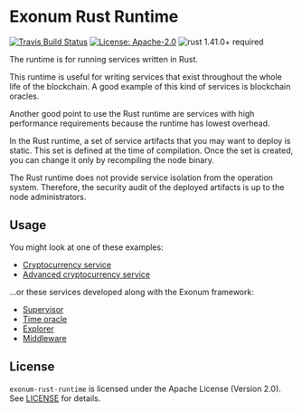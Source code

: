# Exonum Rust Runtime

[![Travis Build Status](https://img.shields.io/travis/exonum/exonum/master.svg?label=Linux%20Build)](https://travis-ci.com/exonum/exonum)
[![License: Apache-2.0](https://img.shields.io/github/license/exonum/exonum.svg)](https://github.com/exonum/exonum/blob/master/LICENSE)
![rust 1.41.0+ required](https://img.shields.io/badge/rust-1.41.0+-blue.svg?label=Required%20Rust)

The runtime is for running services written in Rust.

This runtime is useful for writing services that exist throughout the whole life
of the blockchain. A good example of this kind of services is blockchain oracles.

Another good point to use the Rust runtime are services with high performance
requirements because the runtime has lowest overhead.

In the Rust runtime, a set of service artifacts that you may want to deploy is
static. This set is defined at the time of compilation. Once the set is created,
you can change it only by recompiling the node binary.

The Rust runtime does not provide service isolation from the
operation system. Therefore, the security audit of the deployed artifacts
is up to the node administrators.

## Usage

You might look at one of these examples:

- [Cryptocurrency service][cryptocurrency]
- [Advanced cryptocurrency service][cryptocurrency-advanced]

...or these services developed along with the Exonum framework:

- [Supervisor](https://crates.io/crates/exonum-supervisor)
- [Time oracle](https://crates.io/crates/exonum-time)
- [Explorer](https://crates.io/crates/exonum-explorer-service)
- [Middleware](https://crates.io/crates/exonum-middleware-service)

## License

`exonum-rust-runtime` is licensed under the Apache License (Version 2.0).
See [LICENSE](LICENSE) for details.

[cryptocurrency]: https://github.com/exonum/exonum/blob/master/examples/cryptocurrency#readme
[cryptocurrency-advanced]: https://github.com/exonum/exonum/blob/master/examples/cryptocurrency-advanced#readme
